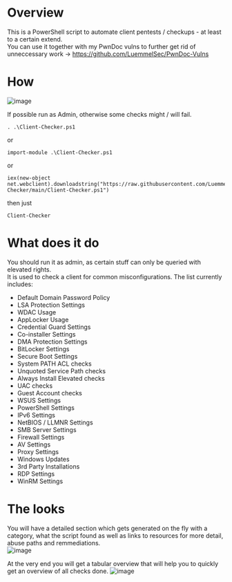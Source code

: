 # Overview  
This is a PowerShell script to automate client pentests / checkups - at least to a certain extend.  
You can use it together with my PwnDoc vulns to further get rid of unneccessary work -> https://github.com/LuemmelSec/PwnDoc-Vulns  

# How
![image](https://github.com/LuemmelSec/Client-Checker/assets/58529760/5324bf2e-efc8-47d2-87f1-cecc5a8b7f3a)


If possible run as Admin, otherwise some checks might / will fail.  

```
. .\Client-Checker.ps1
```
or
```
import-module .\Client-Checker.ps1
```
or
```
iex(new-object net.webclient).downloadstring("https://raw.githubusercontent.com/LuemmelSec/Client-Checker/main/Client-Checker.ps1")
```
then just
```
Client-Checker
```

# What does it do  
You should run it as admin, as certain stuff can only be queried with elevated rights.  
It is used to check a client for common misconfigurations. The list currently includes:  
  - Default Domain Password Policy
  - LSA Protection Settings
  - WDAC Usage
  - AppLocker Usage
  - Credential Guard Settings
  - Co-installer Settings
  - DMA Protection Settings
  - BitLocker Settings
  - Secure Boot Settings
  - System PATH ACL checks
  - Unquoted Service Path checks
  - Always Install Elevated checks
  - UAC checks
  - Guest Account checks
  - WSUS Settings
  - PowerShell Settings
  - IPv6 Settings
  - NetBIOS / LLMNR Settings
  - SMB Server Settings
  - Firewall Settings
  - AV Settings
  - Proxy Settings
  - Windows Updates
  - 3rd Party Installations
  - RDP Settings
  - WinRM Settings
  
# The looks
You will have a detailed section which gets generated on the fly with a category, what the script found as well as links to resources for more detail, abuse paths and remmediations.  
![image](https://github.com/LuemmelSec/Client-Checker/assets/58529760/b65e34d6-38d2-4274-a402-84a5b20c584d)


At the very end you will get a tabular overview that will help you to quickly get an overview of all checks done.
![image](https://github.com/LuemmelSec/Client-Checker/assets/58529760/7bc04ff0-acb0-4277-b249-d175ca61b66c)

